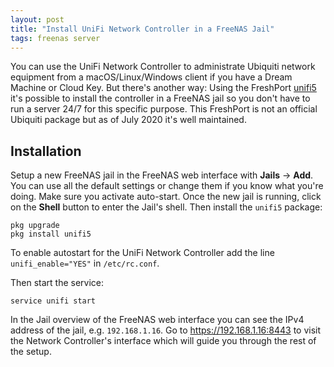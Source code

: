 ```yaml
---
layout: post
title: "Install UniFi Network Controller in a FreeNAS Jail"
tags: freenas server
---
```


You can use the UniFi Network Controller to administrate Ubiquiti network equipment from a macOS/Linux/Windows client
if you have a Dream Machine or Cloud Key. But there's another way: Using the FreshPort
[unifi5](https://www.freshports.org/net-mgmt/unifi5) it's possible to install the controller in a FreeNAS jail so you
don't have to run a server 24/7 for this specific purpose. This FreshPort is not an official Ubiquiti package but as of
July 2020 it's well maintained.

## Installation

Setup a new FreeNAS jail in the FreeNAS web interface with **Jails** → **Add**. You can use all the default settings or
change them if you know what you're doing. Make sure you activate auto-start. Once the new jail is running, click on the
**Shell** button to enter the Jail's shell. Then install the `unifi5` package:

```shell
pkg upgrade
pkg install unifi5
```

To enable autostart for the UniFi Network Controller add the line `unifi_enable="YES"` in `/etc/rc.conf`.

Then start the service:

```shell
service unifi start
```

In the Jail overview of the FreeNAS web interface you can see the IPv4 address of the jail, e.g. `192.168.1.16`. Go to
<https://192.168.1.16:8443> to visit the Network Controller's interface which will guide you through the rest of the
setup.
